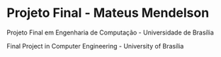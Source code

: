 # Projeto Final - Mateus Mendelson
Projeto Final em Engenharia de Computação - Universidade de Brasília

Final Project in Computer Engineering - University of Brasília